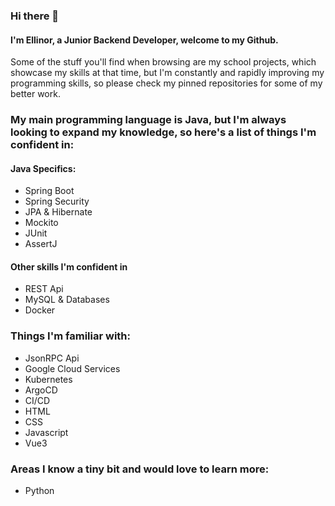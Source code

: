 ### Hi there 👋
#### I'm Ellinor, a Junior Backend Developer, welcome to my Github.

Some of the stuff you'll find when browsing are my school projects, which showcase my skills at that time, but I'm constantly and rapidly improving my programming skills, so please check my pinned repositories for some of my better work.

### My main programming language is Java, but I'm always looking to expand my knowledge, so here's a list of things I'm confident in:
#### Java Specifics:
- Spring Boot
- Spring Security
- JPA & Hibernate
- Mockito
- JUnit
- AssertJ

#### Other skills I'm confident in
- REST Api
- MySQL & Databases
- Docker

### Things I'm familiar with:
- JsonRPC Api
- Google Cloud Services
- Kubernetes
- ArgoCD
- CI/CD
- HTML
- CSS
- Javascript
- Vue3

### Areas I know a tiny bit and would love to learn more:
- Python


